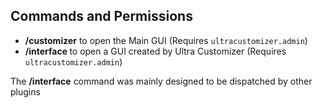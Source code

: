 ## Commands and Permissions

* **/customizer** to open the Main GUI
(Requires ``ultracustomizer.admin``)
* **/interface <GUI>** to open a GUI created by Ultra Customizer
(Requires ``ultracustomizer.admin``)


The **/interface** command was mainly designed to be dispatched by other plugins
